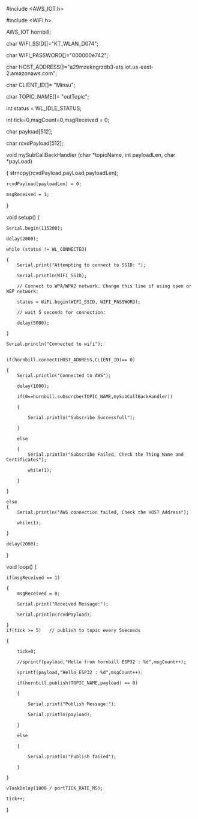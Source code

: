 #include <AWS_IOT.h>

#include <WiFi.h>

AWS_IOT hornbill;

char WIFI_SSID[]="KT_WLAN_D074";

char WIFI_PASSWORD[]="000000e742";

char HOST_ADDRESS[]="a29mzekngrzdb3-ats.iot.us-east-2.amazonaws.com";

char CLIENT_ID[]= "Minsu";

char TOPIC_NAME[]= "outTopic";


int status = WL_IDLE_STATUS;

int tick=0,msgCount=0,msgReceived = 0;

char payload[512];

char rcvdPayload[512];


void mySubCallBackHandler (char *topicName, int payloadLen, char *payLoad)

{
    strncpy(rcvdPayload,payLoad,payloadLen);
    
    rcvdPayload[payloadLen] = 0;
    
    msgReceived = 1;
    
}



void setup() {

    Serial.begin(115200);
    
    delay(2000);

    while (status != WL_CONNECTED)
    
    {
        Serial.print("Attempting to connect to SSID: ");
        
        Serial.println(WIFI_SSID);
        
        // Connect to WPA/WPA2 network. Change this line if using open or WEP network:
        
        status = WiFi.begin(WIFI_SSID, WIFI_PASSWORD);

        // wait 5 seconds for connection:
        
        delay(5000);
        
    }

    Serial.println("Connected to wifi");
    

    if(hornbill.connect(HOST_ADDRESS,CLIENT_ID)== 0)
    
    {
        Serial.println("Connected to AWS");
        
        delay(1000);

        if(0==hornbill.subscribe(TOPIC_NAME,mySubCallBackHandler))
        
        {
        
            Serial.println("Subscribe Successfull");
            
        }
        
        else
        
        {
            Serial.println("Subscribe Failed, Check the Thing Name and Certificates");
            
            while(1);
            
        }
        
    }
    
    else
    {
        Serial.println("AWS connection failed, Check the HOST Address");
        
        while(1);
        
    }

    delay(2000);

}

void loop() {

    if(msgReceived == 1)
    
    {
        msgReceived = 0;
        
        Serial.print("Received Message:");
        
        Serial.println(rcvdPayload);
        
    }
    if(tick >= 5)   // publish to topic every 5seconds
    
    {
    
        tick=0;
        
        //sprintf(payload,"Hello from hornbill ESP32 : %d",msgCount++);
        
        sprintf(payload,"Hello ESP32 : %d",msgCount++);
        
        if(hornbill.publish(TOPIC_NAME,payload) == 0)
        
        {        
        
            Serial.print("Publish Message:");
            
            Serial.println(payload);
            
        }
        
        else
        
        {
        
            Serial.println("Publish failed");
            
        }
        
    }  
    
    vTaskDelay(1000 / portTICK_RATE_MS); 
    
    tick++;
}
